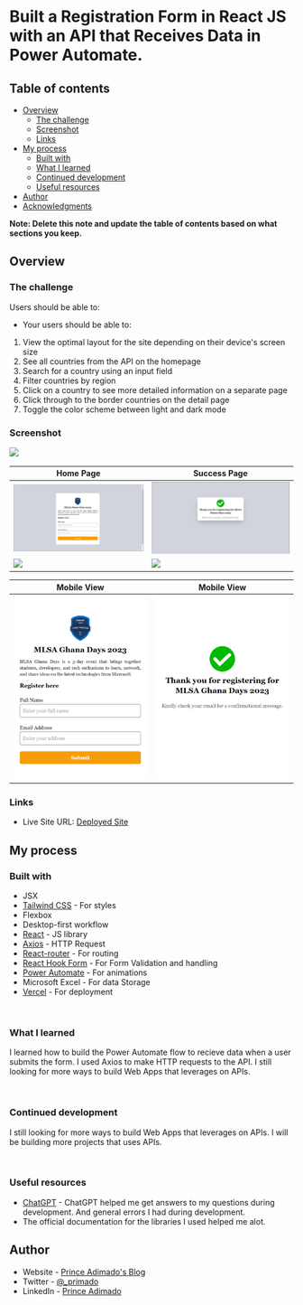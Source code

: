 # Built a Registration Form in React JS with an API that Receives Data in Power Automate.



## Table of contents

- [Overview](#overview)
  - [The challenge](#the-challenge)
  - [Screenshot](#screenshot)
  - [Links](#links)
- [My process](#my-process)
  - [Built with](#built-with)
  - [What I learned](#what-i-learned)
  - [Continued development](#continued-development)
  - [Useful resources](#useful-resources)
- [Author](#author)
- [Acknowledgments](#acknowledgments)

**Note: Delete this note and update the table of contents based on what sections you keep.**

## Overview

### The challenge

Users should be able to:

- Your users should be able to:

1. View the optimal layout for the site depending on their device's screen size
2. See all countries from the API on the homepage
3. Search for a country using an input field
4. Filter countries by region
5. Click on a country to see more detailed information on a separate page
6. Click through to the border countries on the detail page
7. Toggle the color scheme between light and dark mode

### Screenshot

![](./screenshot.jpg)

| **Home Page** | **Success Page** |
| ---------- | --------- |
| ![](./src/assets/screenshots/RF-01.png) | ![](./src/assets/screenshots/RF-02.png )|
| ![](./src/design/screenshot/man-countries-002.png) | ![](./src/design/screenshot/man-countries-004.png )|


| **Mobile View** | **Mobile View** |
| --------------------- | -------------------- |
| ![](./src/assets/screenshots/RF-m1-01.png) | ![](./src/assets/screenshots/RF-m2-01.png) |




### Links

- Live Site URL: [Deployed Site](https://mlsa-days-2023.vercel.app)

## My process

### Built with

- JSX
- [Tailwind CSS](https://tailwindcss.com/) - For styles
- Flexbox
- Desktop-first workflow
- [React](https://reactjs.org/) - JS library
- [Axios](https://axios-http.com/) - HTTP Request
- [React-router](https://reactrouter.com/) - For routing
- [React Hook Form](https://react-hook-form.com/) - For Form Validation and handling
- [Power Automate](https://learn.microsoft.com/power-automate?wt.mc_id=studentamb_158955) - For animations
- Microsoft Excel - For data Storage
- [Vercel](https://vercel.com/) - For deployment

<br />


### What I learned

I learned how to build the Power Automate flow to recieve data when a user submits the form. I used Axios to make HTTP requests to the API. I still looking for more ways to build Web Apps that leverages on APIs.

<br />


### Continued development
I still looking for more ways to build Web Apps that leverages on APIs. I will be building more projects that uses APIs.

<br />

### Useful resources

- [ChatGPT](https://chat.openai.com) - ChatGPT helped me get answers to my questions during development. And general errors I had during development.
- The official documentation for the libraries I used helped me alot.


## Author

- Website - [Prince Adimado's Blog](https://prince-adimado.hashnode.com/)
- Twitter - [@_primado](https://www.twitter.com/_primado)
- LinkedIn - [Prince Adimado](https://www.linkedin.com/in/primado/)

<!-- ## Acknowledgments

I would like to thank [Nathaniel Quansah](https://twitter.com/onihani) for his help during this project. -->


